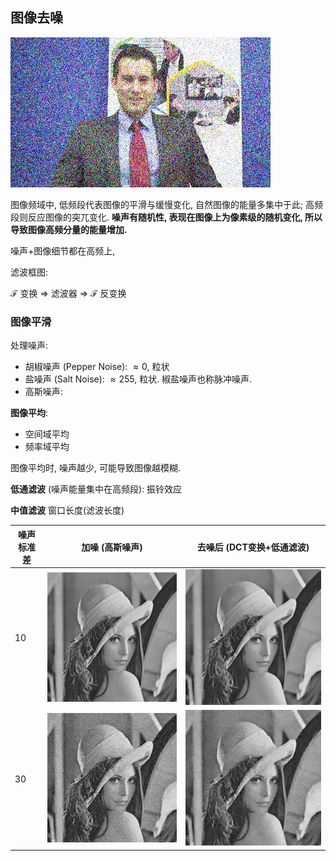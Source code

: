 ## 图像去噪

![|200](../../attach/Pasted%20image%2020240109121614.png)

图像频域中, 低频段代表图像的平滑与缓慢变化, 自然图像的能量多集中于此; 高频段则反应图像的突兀变化. **噪声有随机性, 表现在图像上为像素级的随机变化, 所以导致图像高频分量的能量增加.**

噪声+图像细节都在高频上, 

滤波框图: 

$\mathcal{F}$ 变换 $\Rightarrow$ 滤波器 $\Rightarrow$ $\mathcal{F}$ 反变换

### 图像平滑

处理噪声: 
- 胡椒噪声 (Pepper Noise): $\approx 0$, 粒状
- 盐噪声 (Salt Noise): $\approx 255$, 粒状. 椒盐噪声也称脉冲噪声.
- 高斯噪声: 

**图像平均**:
- 空间域平均
- 频率域平均

图像平均时, 噪声越少, 可能导致图像越模糊.

**低通滤波** (噪声能量集中在高频段): 振铃效应

**中值滤波** 窗口长度(滤波长度)

| 噪声标准差 | 加噪 (高斯噪声)                                                | 去噪后 (DCT变换+低通滤波)                                               |
| ---------- | ----------------------------------------------------- | ----------------------------------------------------- |
| 10         | ![](../../attach/Pasted%20image%2020240109122013.png) | ![](../../attach/Pasted%20image%2020240109122018.png) |
| 30         | ![](../../attach/Pasted%20image%2020240109122028.png) | ![](../../attach/Pasted%20image%2020240109122031.png)                                                      |
